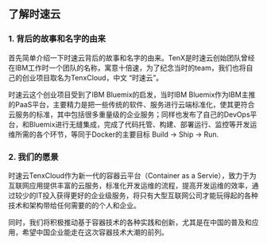 ## 了解时速云

### 1. 背后的故事和名字的由来

首先简单介绍一下时速云背后的故事和名字的由来。TenX是时速云创始团队曾经在IBM工作时一个团队的名称，寓意十倍速，为了纪念当时的team，我们也将自己的创业项目取名为TenxCloud，中文 “时速云”。

时速云这个创业项目受到了IBM Bluemix的启发，当时IBM Bluemix作为IBM主推的PaaS平台，主要精力是把一些传统的软件、服务进行云端标准化，使其更符合云服务的标准，其中包括很多重量级的企业服务；同样也发布了自己的DevOps平台，和Bluemix进行无缝集成，完成了代码托管、构建、部署运行、监控等开发运维所需的各个环节，等同于Docker的主要目标 Build -> Ship -> Run.

### 2. 我们的愿景

时速云TenxCloud作为新一代的容器云平台（Container as a Servie），致力于为互联网应用提供丰富的云服务，标准化开发运维的流程，提高开发运维的效率，通过较少的IT投入获得更好的企业级服务，将只有大型互联网公司才能玩得起的各种技术和架构带给任何需要的的个人和企业。

同时，我们将积极推动基于容器技术的各种实践和创新，尤其是在中国的普及和应用，希望中国企业能走在这次容器技术大潮的前列。



